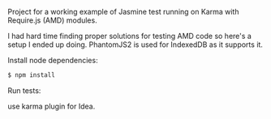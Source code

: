 Project for a working example of Jasmine test running on Karma with Require.js (AMD) modules.

I had hard time finding proper solutions for testing AMD code so here's a setup I ended up doing. PhantomJS2 is used for IndexedDB as it supports it.

Install node dependencies:

```bash
$ npm install
```

Run tests:

use karma plugin for Idea.